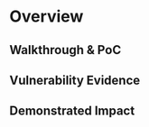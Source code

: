 # Overview
<!--
**Please replace text in each section below**

No rate limiting on login form - Vulnerability Report

Resources:

- <https://www.owasp.org/index.php?title=OWASP_Periodic_Table_of_Vulnerabilities_-_Brute_Force_(Generic)_/_Insufficient_Anti-automation&setlang=en>
- <http://projects.webappsec.org/w/page/13246938/Insufficient%20Anti-automation>
-->

## Walkthrough & PoC
<!--
Provide a step-by-step walkthrough on how to access the vulnerable injection point, and how to exploit the vulnerability.
Adding a dot-pointed walkthrough with relevant screenshots will speed triage time and result in faster rewards!

Example:

1. Browse to the website <www.inscope.com/form>
1. Fill out the login form and add in our target email address and any password
1. Turn on our intercept proxy for the browser and submit the form
1. Send the request to intruder from the intercept proxy
1. Submit the request 100 times with a new password each time
1. Sign in on the account directly after
-->

## Vulnerability Evidence
<!--
Your submission MUST include evidence of the vulnerability and not be theoretical in nature.

This can be a video showing the intruder not being limited after 100 requests, and the account being logged in afterwards.
-->

## Demonstrated Impact
<!--
This will enable an attacker to bruteforce any login for the website, and allow an attacker to attempt Credential Stuffing. 
--> 
